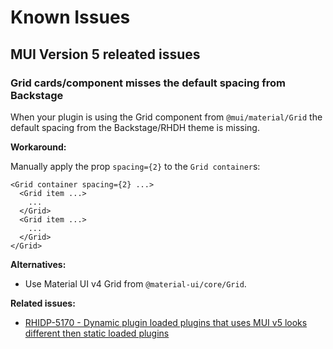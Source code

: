 # Known Issues

## MUI Version 5 releated issues

### Grid cards/component misses the default spacing from Backstage

When your plugin is using the Grid component from `@mui/material/Grid` the default spacing from the Backstage/RHDH theme is missing.

**Workaround:**

Manually apply the prop `spacing={2}` to the `Grid container`s:

```tsx
<Grid container spacing={2} ...>
  <Grid item ...>
    ...
  </Grid>
  <Grid item ...>
    ...
  </Grid>
</Grid>
```

**Alternatives:**

* Use Material UI v4 Grid from `@material-ui/core/Grid`.

**Related issues:**

* [RHIDP-5170 - Dynamic plugin loaded plugins that uses MUI v5 looks different then static loaded plugins](https://issues.redhat.com/browse/RHIDP-5170)